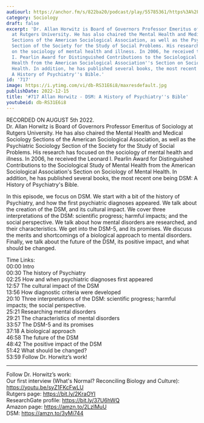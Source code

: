```yaml
---
audiourl: https://anchor.fm/s/822ba20/podcast/play/55785361/https%3A%2F%2Fd3ctxlq1ktw2nl.cloudfront.net%2Fstaging%2F2022-7-5%2F5031762d-acc9-bf92-58bd-0349eb0d9dac.m4a
category: Sociology
draft: false
excerpt: 'Dr. Allan Horwitz is Board of Governors Professor Emeritus of Sociology
  at Rutgers University. He has also chaired the Mental Health and Medical Sociology
  Sections of the American Sociological Association, as well as the Psychiatric Sociology
  Section of the Society for the Study of Social Problems. His research has focused
  on the sociology of mental health and illness. In 2006, he received the Leonard
  I. Pearlin Award for Distinguished Contributions to the Sociological Study of Mental
  Health from the American Sociological Association''s Section on Sociology of Mental
  Health. In addition, he has published several books, the most recent one being DSM:
  A History of Psychiatry''s Bible.'
id: '717'
image: https://i.ytimg.com/vi/db-RS31E6i8/maxresdefault.jpg
publishDate: 2022-12-15
title: '#717 Allan Horwitz - DSM: A History of Psychiatry''s Bible'
youtubeid: db-RS31E6i8
---
```

<div class="timelinks">

RECORDED ON AUGUST 5th 2022.  
Dr. Allan Horwitz is Board of Governors Professor Emeritus of Sociology at Rutgers University. He has also chaired the Mental Health and Medical Sociology Sections of the American Sociological Association, as well as the Psychiatric Sociology Section of the Society for the Study of Social Problems. His research has focused on the sociology of mental health and illness. In 2006, he received the Leonard I. Pearlin Award for Distinguished Contributions to the Sociological Study of Mental Health from the American Sociological Association's Section on Sociology of Mental Health. In addition, he has published several books, the most recent one being DSM: A History of Psychiatry's Bible.

In this episode, we focus on DSM. We start with a bit of the history of Psychiatry, and how the first psychiatric diagnoses appeared. We talk about the creation of the DSM, and its cultural impact. We cover three interpretations of the DSM: scientific progress; harmful impacts; and the social perspective. We talk about how mental disorders are researched, and their characteristics. We get into the DSM-5, and its promises. We discuss the merits and shortcomings of a biological approach to mental disorders. Finally, we talk about the future of the DSM, its positive impact, and what should be changed.

Time Links:  
<time>00:00</time> Intro  
<time>00:30</time> The history of Psychiatry  
<time>02:25</time> How and when psychiatric diagnoses first appeared  
<time>12:57</time> The cultural impact of the DSM  
<time>13:56</time> How diagnostic criteria were developed  
<time>20:10</time> Three interpretations of the DSM: scientific progress; harmful impacts; the social perspective.  
<time>25:21</time> Researching mental disorders  
<time>29:21</time> The characteristics of mental disorders  
<time>33:57</time> The DSM-5 and its promises  
<time>37:18</time> A biological approach  
<time>46:58</time> The future of the DSM  
<time>48:42</time> The positive impact of the DSM  
<time>51:42</time> What should be changed?  
<time>53:59</time> Follow Dr. Horwitz’s work!

---

Follow Dr. Horwitz’s work:  
Our first interview (What's Normal? Reconciling Biology and Culture): https://youtu.be/syZ1FKcFwLU  
Rutgers page: https://bit.ly/2KraOYI  
ResearchGate profile: https://bit.ly/37U6hWQ  
Amazon page: https://amzn.to/2LzIMuU  
DSM: https://amzn.to/3yMi744
</div>

